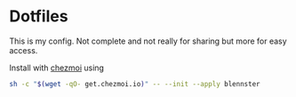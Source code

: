 # Dotfiles

This is my config. Not complete and not really for sharing but more for easy access.

Install with [chezmoi](https://chezmoi.io) using

```bash
sh -c "$(wget -qO- get.chezmoi.io)" -- --init --apply blennster
```


